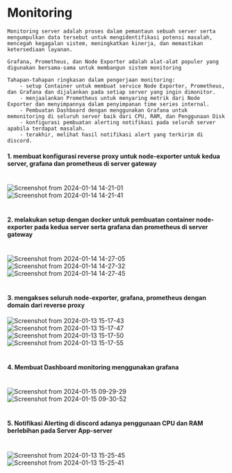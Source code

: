 # Monitoring
```
Monitoring server adalah proses dalam pemantaun sebuah server serta mengumpulkan data tersebut untuk mengidentifikasi potensi masalah, 
mencegah kegagalan sistem, meningkatkan kinerja, dan memastikan ketersediaan layanan.

Grafana, Prometheus, dan Node Exporter adalah alat-alat populer yang digunakan bersama-sama untuk membangun sistem monitoring

Tahapan-tahapan ringkasan dalam pengerjaan monitoring:
    - setup Container untuk membuat service Node Exporter, Prometheus, dan Grafana dan dijalankan pada setiap server yang ingin dimonitor.
    - menjaalankan Prometheus untuk menyaring metrik dari Node Exporter dan menyimpannya dalam penyimpanan time series internal.
    - Pembuatan Dashboard dengan menggunakan Grafana untuk memonitoring di seluruh server baik dari CPU, RAM, dan Penggunaan Disk
    - konfigurasi pembuatan alerting notifikasi pada seluruh server apabila terdapat masalah.
    - terakhir, melihat hasil notifikasi alert yang terkirim di discord.
```

#### 1. membuat konfigurasi reverse proxy untuk node-exporter untuk kedua server, grafana dan prometheus di server gateway  
#
![Screenshot from 2024-01-14 14-21-01](https://github.com/Muna-020/DEVOPS-BATCH-19/assets/74352384/6345226d-123e-4aa0-bf70-0003e37002e3)
![Screenshot from 2024-01-14 14-21-41](https://github.com/Muna-020/DEVOPS-BATCH-19/assets/74352384/fab25ece-e459-41d6-8bac-cac89c67f68f)
#
#### 2. melakukan setup dengan docker untuk pembuatan container node-exporter pada kedua server serta grafana dan prometheus di server gateway
#
![Screenshot from 2024-01-14 14-27-05](https://github.com/Muna-020/DEVOPS-BATCH-19/assets/74352384/30e30892-e8f3-4467-9ad4-9f7a4ca52a70)
![Screenshot from 2024-01-14 14-27-32](https://github.com/Muna-020/DEVOPS-BATCH-19/assets/74352384/b5e6aa7c-ba46-4aa4-825d-e173df73b8e2)
![Screenshot from 2024-01-14 14-27-45](https://github.com/Muna-020/DEVOPS-BATCH-19/assets/74352384/a4d33454-cb65-4190-8982-3e37b3f01f50)
#
#### 3. mengakses seluruh node-exporter, grafana, prometheus dengan domain dari reverse proxy
![Screenshot from 2024-01-13 15-17-43](https://github.com/Muna-020/DEVOPS-BATCH-19/assets/74352384/4b0b12bf-6794-4a49-93f6-d22370744d99)
![Screenshot from 2024-01-13 15-17-47](https://github.com/Muna-020/DEVOPS-BATCH-19/assets/74352384/499ea75a-9b5b-47ed-a222-8b659843b5dc)
![Screenshot from 2024-01-13 15-17-50](https://github.com/Muna-020/DEVOPS-BATCH-19/assets/74352384/aecead38-722b-4947-a541-00b7e5933fe7)
![Screenshot from 2024-01-13 15-17-55](https://github.com/Muna-020/DEVOPS-BATCH-19/assets/74352384/35ea798d-5941-47e8-8cd1-b2a51216af69)
#
#### 4. Membuat Dashboard monitoring menggunakan grafana
#
![Screenshot from 2024-01-15 09-29-29](https://github.com/Muna-020/DEVOPS-BATCH-19/assets/74352384/4d55af50-12ec-4e81-9f72-a0ef72eb04dd)
![Screenshot from 2024-01-15 09-30-52](https://github.com/Muna-020/DEVOPS-BATCH-19/assets/74352384/30bf4b71-37fc-4634-a7e8-3cfe7e215856)
#

#### 5. Notifikasi Alerting di discord adanya penggunaan CPU dan RAM berlebihan pada Server App-server  
#
![Screenshot from 2024-01-13 15-25-45](https://github.com/Muna-020/DEVOPS-BATCH-19/assets/74352384/919519d3-f293-4854-9792-b0d2c6528010)
![Screenshot from 2024-01-13 15-25-41](https://github.com/Muna-020/DEVOPS-BATCH-19/assets/74352384/cd34ee8b-9acc-4b8d-88e2-62efb1e1cc2c)

